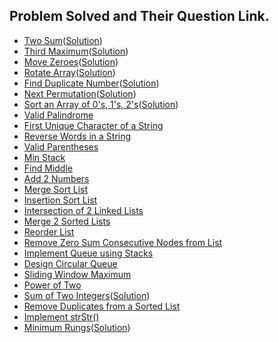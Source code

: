 ## Problem Solved and Their Question Link.

- [Two Sum](https://leetcode.com/problems/two-sum/submissions/)([Solution](./two_sum.py))
- [Third Maximum](https://leetcode.com/problems/third-maximum-number/submissions/)([Solution](./third_maximum.py))
- [Move Zeroes](https://leetcode.com/problems/move-zeroes/submissions/)([Solution](./move_zeroes.py))
- [Rotate Array](https://leetcode.com/problems/rotate-array/)([Solution](./rotate_array.py))
- [Find Duplicate Number](https://leetcode.com/problems/find-the-duplicate-number/)([Solution](./find_duplicate_num.py))
- [Next Permutation](https://leetcode.com/problems/next-permutation/)([Solution](./next_permutation.py))
- [Sort an Array of 0's, 1's, 2's](https://leetcode.com/problems/sort-colors/)([Solution](./sort_colors.py))
- [Valid Palindrome](https://leetcode.com/problems/valid-palindrome/)
- [First Unique Character of a String](https://leetcode.com/problems/first-unique-character-in-a-string/)
- [Reverse Words in a String](https://leetcode.com/problems/reverse-words-in-a-string/)
- [Valid Parentheses](https://leetcode.com/problems/valid-parentheses/)
- [Min Stack](https://leetcode.com/problems/min-stack/)
- [Find Middle](https://leetcode.com/problems/middle-of-the-linked-list/)
- [Add 2 Numbers](https://leetcode.com/problems/add-two-numbers/)
- [Merge Sort List](https://leetcode.com/problems/sort-list/)
- [Insertion Sort List](https://leetcode.com/problems/insertion-sort-list/)
- [Intersection of 2 Linked Lists](https://leetcode.com/problems/intersection-of-two-linked-lists/)
- [Merge 2 Sorted Lists](https://leetcode.com/problems/merge-two-sorted-lists/)
- [Reorder List](https://leetcode.com/problems/reorder-list/)
- [Remove Zero Sum Consecutive Nodes from List](https://leetcode.com/problems/remove-zero-sum-consecutive-nodes-from-linked-list/)
- [Implement Queue using Stacks](https://leetcode.com/problems/implement-queue-using-stacks/)
- [Design Circular Queue](https://leetcode.com/problems/design-circular-queue/)
- [Sliding Window Maximum](https://leetcode.com/problems/sliding-window-maximum/)
- [Power of Two](https://leetcode.com/problems/power-of-two/)
- [Sum of Two Integers](https://leetcode.com/problems/sum-of-two-integers/)([Solution](./sum_2_integers.py))
- [Remove Duplicates from a Sorted List](https://leetcode.com/problems/remove-duplicates-from-sorted-list-ii/)
- [Implement strStr()](https://leetcode.com/problems/implement-strstr/)
- [Minimum Rungs](https://leetcode.com/problems/add-minimum-number-of-rungs/)([Solution](./minimum_rungs.py))
